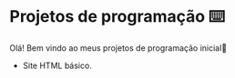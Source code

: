 # Projetos de programação :keyboard:

Olá! Bem vindo ao meus projetos de programação inicial:wave:

- Site HTML básico.
